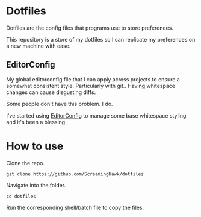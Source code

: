 # Dotfiles

Dotfiles are the config files that programs use to store preferences. 

This repository is a store of my dotfiles so I can replicate my preferences on a new machine with ease. 

## EditorConfig

My global editorconfig file that I can apply across projects to ensure a somewhat consistent style. 
Particularly with git.. Having whitespace changes can cause disgusting diffs.

Some people don't have this problem. I do.

I've started using [EditorConfig][1] to manage some base whitespace styling and it's been a blessing.

# How to use

Clone the repo.

`git clone https://github.com/ScreamingHawk/dotfiles`

Navigate into the folder.

`cd dotfiles`

Run the corresponding shell/batch file to copy the files. 

[1]: http://editorconfig.org/
